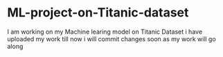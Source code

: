 # ML-project-on-Titanic-dataset
I am working on my Machine learing model on Titanic Dataset i have uploaded my work till now i will commit changes soon as my work will go along
